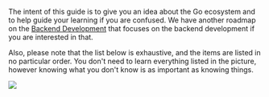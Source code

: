 The intent of this guide is to give you an idea about the Go ecosystem and to help guide your learning if you are confused. We have another roadmap on the [Backend Development](/backend) that focuses on the backend development if you are interested in that.

Also, please note that the list below is exhaustive, and the items are listed in no particular order. You don't need to learn everything listed in the picture, however knowing what you don't know is as important as knowing things.

[![](/roadmaps/golang.png)](/roadmaps/golang.png)
